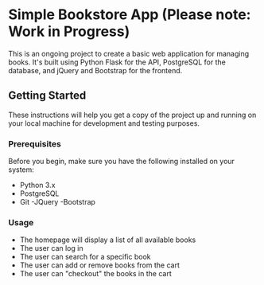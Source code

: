 # Simple Bookstore App (Please note: Work in Progress)

This is an ongoing project to create a basic web application for managing books. It's built using Python Flask for the API, PostgreSQL for the database, and jQuery and Bootstrap for the frontend.

## Getting Started

These instructions will help you get a copy of the project up and running on your local machine for development and testing purposes.

### Prerequisites

Before you begin, make sure you have the following installed on your system:

- Python 3.x
- PostgreSQL
- Git
-JQuery
-Bootstrap

### Usage

- The homepage will display a list of all available books
- The user can log in
- The user can search for a specific book
- The user can add or remove books from the cart
- The user can "checkout" the books in the cart

